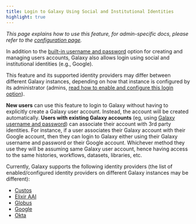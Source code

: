 ```yaml
---
title: Login to Galaxy Using Social and Institutional Identities
highlight: true
---
```


_This page explains how to use this feature, for admin-specific docs, please
refer to the [configuration page](/authnz/config/oidc/)._

In addition to the [built-in username and password](/authnz/use/gxy/)
option for creating and managing users accounts, Galaxy also allows login using
social and institutional identities (e.g., Google).

This feature and its supported identity providers may differ between different
Galaxy instances, depending on how that instance is configured by its
administrator (admins, [read how to enable and configure
this login option](/authnz/config/oidc/)).

**New users** can use this feature to login to Galaxy without having to explicitly
create a Galaxy user account. Instead, the account will be created
automatically. **Users with existing Galaxy accounts** (eg, using [Galaxy
username and password](/authnz/use/gxy/)) can associate their
account with 3rd party identities. For instance, if a user associates
their Galaxy account with their Google account, then they can login to Galaxy
either using their Galaxy username and password or their Google account.
Whichever method they use they will be assuming same Galaxy user account, hence
having access to the same histories, workflows, datasets, libraries, etc.

Currently, Galaxy supports the following identity providers (the list of
enabled/configured identity providers on different Galaxy instances may be
different):

- [Custos](/authnz/use/oidc/idps/custos/)
- [Elixir AAI](/authnz/use/oidc/idps/elixir-aai/)
- [Globus](/authnz/use/oidc/idps/globus/)
- [Google](/authnz/use/oidc/idps/google/)
- [Okta](/authnz/use/oidc/idps/okta/)
